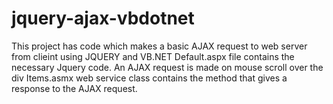 # jquery-ajax-vbdotnet
This project has code which makes a basic AJAX request to web server from clieint using JQUERY and VB.NET
Default.aspx file contains the necessary Jquery code. An AJAX request is made on mouse scroll over the div
Items.asmx web service class contains the method that gives a response to the AJAX request.

